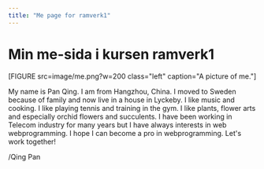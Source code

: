 ```yaml
---
title: "Me page for ramverk1"
---
```

Min me-sida i kursen ramverk1
=========================

[FIGURE src=image/me.png?w=200 class="left" caption="A picture of me."]

My name is Pan Qing. I am from Hangzhou, China. I moved to Sweden because of family and now live in a house in Lyckeby. I like music and cooking. I like playing tennis and training in the gym. I like plants, flower arts and especially orchid flowers and succulents. I have been working in Telecom industry for many years but I have always interests in web webprogramming. I hope I can become a pro in webprogramming. Let's work together!

<!-- Vill du läsa mer om vad jag jobbat med så kan du kika på min [Linkedin-profil](https://www.linkedin.com/in/pt90mr/). -->


/Qing Pan
